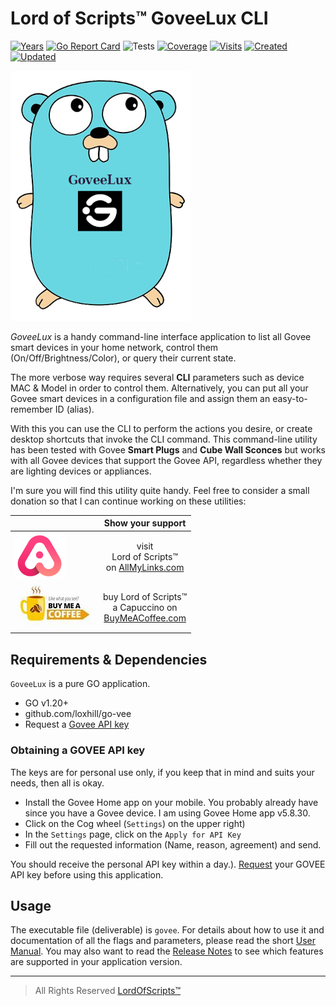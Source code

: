 # Lord of Scripts&trade; GoveeLux CLI

[![Years](https://badges.pufler.dev/years/lordofscripts)](https://badges.pufler.dev)
[![Go Report Card](https://goreportcard.com/badge/github.com/lordofscripts/govee?style=flat-square)](https://goreportcard.com/report/github.com/lordofscripts/govee)
![Tests](https://github.com/lordofscripts/govee/actions/workflows/go.yml/badge.svg)
[![Coverage](https://coveralls.io/repos/github/lordofscripts/govee/badge.svg?branch=main)](https://coveralls.io/github/lordofscripts/govee?branch=main)
[![Visits](https://badges.pufler.dev/visits/lordofscripts/govee)](https://badges.pufler.dev)
[![Created](https://badges.pufler.dev/created/lordofscripts/govee)](https://badges.pufler.dev)
[![Updated](https://badges.pufler.dev/updated/lordofscripts/govee)](https://badges.pufler.dev)

![Successful](./docs/assets/goveelux.png)

*GoveeLux* is a handy command-line interface application to list all Govee smart
devices in your home network,  control them (On/Off/Brightness/Color), or
query their current state.

The more verbose way requires several **CLI** parameters such as device MAC & Model
in order to control them. Alternatively, you can put all your Govee smart
devices in a configuration file and assign them an easy-to-remember ID (alias).

With this you can use the CLI to perform the actions you desire, or create
desktop shortcuts that invoke the CLI command. This command-line utility has been tested
with Govee **Smart Plugs** and **Cube Wall Sconces** but works with all Govee devices that support
the Govee API, regardless whether they are lighting devices or appliances.

I'm sure you will find this utility quite handy. Feel free to consider a small
donation so that I can continue working on these utilities:


|     | Show your support   |
| --- | :---: |
| [ ![AllMyLinks](./docs/assets/allmylinks.png)](https://allmylinks.com/lordofscripts)      | visit <br> Lord of Scripts&trade; <br> on [AllMyLinks.com](https://allmylinks.com/lordofscripts)                  |
| [ ![Buy me a coffee](./docs/assets/buymecoffee.jpg)](https://allmylinks.com/lordofscripts)|  buy Lord of Scripts&trade; <br> a Capuccino on <br>[BuyMeACoffee.com](https://www.buymeacoffee.com/lostinwriting)|


## Requirements & Dependencies

`GoveeLux` is a pure GO application.

- GO v1.20+
- github.com/loxhill/go-vee
- Request a [Govee API key](https://developer.govee.com/reference/apply-you-govee-api-key)

### Obtaining a GOVEE API key

The keys are for personal use only, if you keep that in mind and suits your needs,
then all is okay.

- Install the Govee Home app on your mobile. You probably already have since
  you have a Govee device. I am using Govee Home app v5.8.30.
- Click on the Cog wheel (`Settings`) on the upper right)
- In the `Settings` page, click on the `Apply for API Key`
- Fill out the requested information (Name, reason, agreement) and send.

You should receive the personal API key within a day.).
[Request](https://developer.govee.com/reference/apply-you-govee-api-key) your
GOVEE API key before using this application.

## Usage

The executable file (deliverable) is `govee`. For details about how to use it and documentation
of all the flags and parameters, please read the short [User Manual](./docs/USER_MANUAL.md).
You may also want to read the [Release Notes](./CHANGELOG.md) to see which
features are supported in your application version.

-----
> All Rights Reserved [LordOfScripts&trade;](https://allmylinks.com/lordofscripts)
